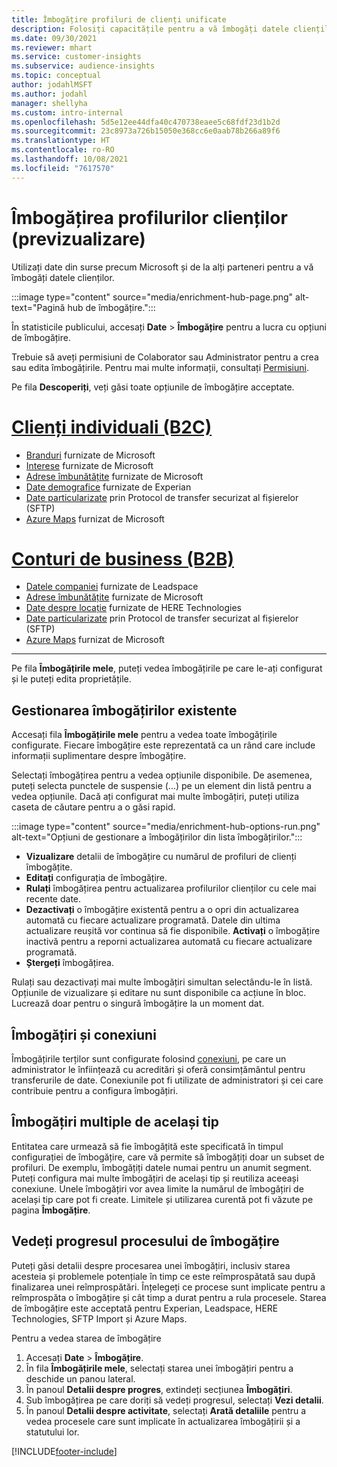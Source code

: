 ```yaml
---
title: Îmbogățire profiluri de clienți unificate
description: Folosiți capacitățile pentru a vă îmbogăți datele clienților.
ms.date: 09/30/2021
ms.reviewer: mhart
ms.service: customer-insights
ms.subservice: audience-insights
ms.topic: conceptual
author: jodahlMSFT
ms.author: jodahl
manager: shellyha
ms.custom: intro-internal
ms.openlocfilehash: 5d5e12ee44dfa40c470738eaee5c68fdf23d1b2d
ms.sourcegitcommit: 23c8973a726b15050e368cc6e0aab78b266a89f6
ms.translationtype: HT
ms.contentlocale: ro-RO
ms.lasthandoff: 10/08/2021
ms.locfileid: "7617570"
---
```

# <a name="enrichment-for-customer-profiles-preview"></a>Îmbogățirea profilurilor clienților (previzualizare)

Utilizați date din surse precum Microsoft și de la alți parteneri pentru a vă îmbogăți datele clienților.

:::image type="content" source="media/enrichment-hub-page.png" alt-text="Pagină hub de îmbogățire.":::

În statisticile publicului, accesați **Date** > **Îmbogățire** pentru a lucra cu opțiuni de îmbogățire.  

Trebuie să aveți permisiuni de Colaborator sau Administrator pentru a crea sau edita îmbogățirile. Pentru mai multe informații, consultați [Permisiuni](permissions.md).

Pe fila **Descoperiți**, veți găsi toate opțiunile de îmbogățire acceptate.

# <a name="individual-customers-b2c"></a>[Clienți individuali (B2C)](#tab/b2c)

- [Branduri](enrichment-microsoft.md) furnizate de Microsoft
- [Interese](enrichment-microsoft.md) furnizate de Microsoft
- [Adrese îmbunătățite](enrichment-enhanced-addresses.md) furnizate de Microsoft 
- [Date demografice](enrichment-experian.md) furnizate de Experian
- [Date particularizate](enrichment-SFTP-custom-import.md) prin Protocol de transfer securizat al fișierelor (SFTP) 
- [Azure Maps](enrichment-azure-maps.md) furnizat de Microsoft

# <a name="business-accounts-b2b"></a>[Conturi de business (B2B)](#tab/b2b)

- [Datele companiei](enrichment-leadspace.md) furnizate de Leadspace
- [Adrese îmbunătățite](enrichment-enhanced-addresses.md) furnizate de Microsoft 
- [Date despre locație](enrichment-here.md) furnizate de HERE Technologies 
- [Date particularizate](enrichment-SFTP-custom-import.md) prin Protocol de transfer securizat al fișierelor (SFTP) 
- [Azure Maps](enrichment-azure-maps.md) furnizat de Microsoft

---

Pe fila **Îmbogățirile mele**, puteți vedea îmbogățirile pe care le-ați configurat și le puteți edita proprietățile.

## <a name="manage-existing-enrichments"></a>Gestionarea îmbogățirilor existente

Accesați fila **Îmbogățirile mele** pentru a vedea toate îmbogățirile configurate. Fiecare îmbogățire este reprezentată ca un rând care include informații suplimentare despre îmbogățire.

Selectați îmbogățirea pentru a vedea opțiunile disponibile. De asemenea, puteți selecta punctele de suspensie (...) pe un element din listă pentru a vedea opțiunile. Dacă ați configurat mai multe îmbogățiri, puteți utiliza caseta de căutare pentru a o găsi rapid.

:::image type="content" source="media/enrichment-hub-options-run.png" alt-text="Opțiuni de gestionare a îmbogățirilor din lista îmbogățirilor.":::

- **Vizualizare** detalii de îmbogățire cu numărul de profiluri de clienți îmbogățite.
- **Editați** configurația de îmbogățire.
- **Rulați** îmbogățirea pentru actualizarea profilurilor clienților cu cele mai recente date.
- **Dezactivați** o îmbogățire existentă pentru a o opri din actualizarea automată cu fiecare actualizare programată. Datele din ultima actualizare reușită vor continua să fie disponibile. **Activați** o îmbogățire inactivă pentru a reporni actualizarea automată cu fiecare actualizare programată.
- **Ștergeți** îmbogățirea.

Rulați sau dezactivați mai multe îmbogățiri simultan selectându-le în listă. Opțiunile de vizualizare și editare nu sunt disponibile ca acțiune în bloc. Lucrează doar pentru o singură îmbogățire la un moment dat.

## <a name="enrichments-and-connections"></a>Îmbogățiri și conexiuni

Îmbogățirile terților sunt configurate folosind [conexiuni](connections.md), pe care un administrator le înființează cu acreditări și oferă consimțământul pentru transferurile de date. Conexiunile pot fi utilizate de administratori și cei care contribuie pentru a configura îmbogățiri.  

## <a name="multiple-enrichments-of-the-same-type"></a>Îmbogățiri multiple de același tip

Entitatea care urmează să fie îmbogățită este specificată în timpul configurației de îmbogățire, care vă permite să îmbogățiți doar un subset de profiluri. De exemplu, îmbogățiți datele numai pentru un anumit segment. Puteți configura mai multe îmbogățiri de același tip și reutiliza aceeași conexiune. Unele îmbogățiri vor avea limite la numărul de îmbogățiri de același tip care pot fi create. Limitele și utilizarea curentă pot fi văzute pe pagina **Îmbogățire**.

## <a name="see-the-progress-of-the-enrichment-process"></a>Vedeți progresul procesului de îmbogățire

Puteți găsi detalii despre procesarea unei îmbogățiri, inclusiv starea acesteia și problemele potențiale în timp ce este reîmprospătată sau după finalizarea unei reîmprospătări. Înțelegeți ce procese sunt implicate pentru a reîmprospăta o îmbogățire și cât timp a durat pentru a rula procesele. Starea de îmbogățire este acceptată pentru Experian, Leadspace, HERE Technologies, SFTP Import și Azure Maps.

Pentru a vedea starea de îmbogățire

1. Accesați **Date** > **Îmbogățire**. 
1. În fila **Îmbogățirile mele**, selectați starea unei îmbogățiri pentru a deschide un panou lateral. 
1. În panoul **Detalii despre progres**, extindeți secțiunea **Îmbogățiri**. 
1. Sub îmbogățirea pe care doriți să vedeți progresul, selectați **Vezi detalii**. 
1. În panoul **Detalii despre activitate**, selectați **Arată detaliile** pentru a vedea procesele care sunt implicate în actualizarea îmbogățirii și a statutului lor. 

[!INCLUDE[footer-include](../includes/footer-banner.md)]
